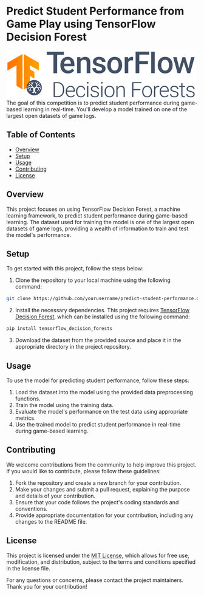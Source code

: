 # Predict Student Performance from Game Play using TensorFlow Decision Forest
<img src="TFDF Logo.png" alt="TFDF Logo" style="margin:auto;">
The goal of this competition is to predict student performance during game-based learning in real-time. You'll develop a model trained on one of the largest open datasets of game logs.

## Table of Contents
- [Overview](#overview)
- [Setup](#setup)
- [Usage](#usage)
- [Contributing](#contributing)
- [License](#license)

## Overview
This project focuses on using TensorFlow Decision Forest, a machine learning framework, to predict student performance during game-based learning. The dataset used for training the model is one of the largest open datasets of game logs, providing a wealth of information to train and test the model's performance.

## Setup
To get started with this project, follow the steps below:

1. Clone the repository to your local machine using the following command:

```bash
git clone https://github.com/yourusername/predict-student-performance.git
```


2. Install the necessary dependencies. This project requires [TensorFlow Decision Forest](https://www.tensorflow.org/decision_forests), which can be installed using the following command:

```bash
pip install tensorflow_decision_forests
```


3. Download the dataset from the provided source and place it in the appropriate directory in the project repository.

## Usage
To use the model for predicting student performance, follow these steps:

1. Load the dataset into the model using the provided data preprocessing functions.
2. Train the model using the training data.
3. Evaluate the model's performance on the test data using appropriate metrics.
4. Use the trained model to predict student performance in real-time during game-based learning.

## Contributing
We welcome contributions from the community to help improve this project. If you would like to contribute, please follow these guidelines:

1. Fork the repository and create a new branch for your contribution.
2. Make your changes and submit a pull request, explaining the purpose and details of your contribution.
3. Ensure that your code follows the project's coding standards and conventions.
4. Provide appropriate documentation for your contribution, including any changes to the README file.

## License
This project is licensed under the [MIT License](LICENSE), which allows for free use, modification, and distribution, subject to the terms and conditions specified in the license file.

For any questions or concerns, please contact the project maintainers. Thank you for your contribution!
